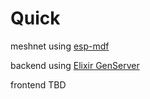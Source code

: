 # Quick
meshnet using [esp-mdf](]https://github.com/espressif/esp-mdf)

backend using [Elixir GenServer](https://github.com/elixir-lang/elixir)

frontend TBD
